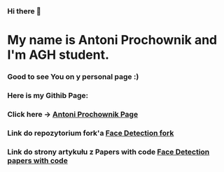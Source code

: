 ### Hi there 👋

# My name is Antoni Prochownik and I'm AGH student.
### Good to see You on y personal page :)

### Here is my Githib Page:
### Click here -> [Antoni Prochownik Page](https://bonantek.github.io/)

### Link do repozytorium fork'a [Face Detection fork](https://github.com/bonantek/FaceDetection)
### Link do strony artykułu z Papers with code [Face Detection papers with code](https://paperswithcode.com/paper/wider-face-a-face-detection-benchmark)



<!--
**bonantek/bonantek** is a ✨ _special_ ✨ repository because its `README.md` (this file) appears on your GitHub profile.

Here are some ideas to get you started:

- 🔭 I’m currently working on ...
- 🌱 I’m currently learning ...
- 👯 I’m looking to collaborate on ...
- 🤔 I’m looking for help with ...
- 💬 Ask me about ...
- 📫 How to reach me: ...
- 😄 Pronouns: ...
- ⚡ Fun fact: ...
-->


